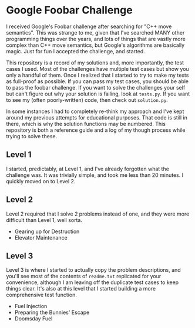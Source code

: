 
# Google Foobar Challenge
I received Google's Foobar challenge after searching for "C++ move semantics". This was strange to me, given that I've searched MANY
other programming things over the years, and lots of things that are vastly more complex than C++ move semantics, but Google's
algorithms are basically magic. Just for fun I accepted the challenge, and started.

This repository is a record of my solutions and, more importantly, the test cases I used. Most of the challenges have multiple
test cases but show you only a handful of them. Once I realized that I started to try to make my tests as full-proof as possible.
If you can pass my test cases, you should be able to pass the foobar challenge. If you want to solve the challenges your self
but can't figure out why your solution is failing, look at `tests.py`. If you want to see my (often poorly-written) code,
then check out `solution.py`.

In some instances I had to completely re-think my approach and I've kept around my previous attempts for educational purposes.
That code is still in there, which is why the solution functions may be numbered. This repository is both a reference guide
and a log of my though process while trying to solve these.

## Level 1
I started, predictably, at Level 1, and I've already forgotten what the challenge was. It was trivially simple, and took me less
than 20 minutes. I quickly moved on to Level 2.

## Level 2
Level 2 required that I solve 2 problems instead of one, and they were more difficult than Level 1, well sorta.

* Gearing up for Destruction
* Elevator Maintenance

## Level 3
Level 3 is where I started to actually copy the problem descriptions, and you'll see most of the contents of `readme.txt`
replicated for your convenience, although I am leaving off the duplicate test cases to keep things clear. It's also
at this level that I started building a more comprehensive test function.

* Fuel Injection
* Preparing the Bunnies' Escape
* Doomsday Fuel

